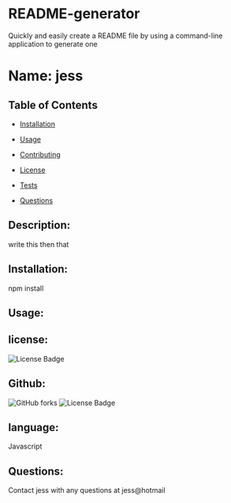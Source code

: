 # README-generator
Quickly and easily create a README file by using a command-line application to generate one

# Name: jess
 
   ## Table of Contents
   * [Installation](#instalation)
        
   * [Usage](#usage)
        
   * [Contributing](#contributing)
        
   * [License](#license)
        
   * [Tests](#tests)
        
   * [Questions](#questions)
   
    
   ## Description:
   write this then that
   ## Installation:
   npm install
   
   ## Usage:
    
   ## license:
   ![License Badge](https://img.shields.io/static/v1?label=License&message=Apache&color=blue)
    
   ## Github:
   ![GitHub forks](https://img.shields.io/github/forks/tterb/playmusic.svg?style=social&label=Fork)
  ![License Badge](https://img.shields.io/github/:jess@jess?label=Fork)
    
   ## language:
   Javascript
   ## Questions:
   Contact jess with any questions at jess@hotmail
